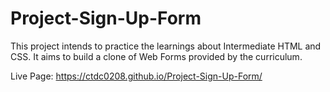 # Project-Sign-Up-Form

This project intends to practice the learnings about Intermediate HTML and CSS. It aims to build a clone of Web Forms provided by the curriculum.

Live Page:
https://ctdc0208.github.io/Project-Sign-Up-Form/

